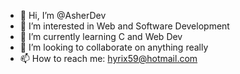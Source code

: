 - 👋 Hi, I’m @AsherDev
- 👀 I’m interested in Web and Software Development
- 🌱 I’m currently learning C and Web Dev
- 💞️ I’m looking to collaborate on anything really
- 📫 How to reach me: hyrix59@hotmail.com

<!---
AsherDev/AsherDev is a ✨ special ✨ repository because its `README.md` (this file) appears on your GitHub profile.
You can click the Preview link to take a look at your changes.
--->
